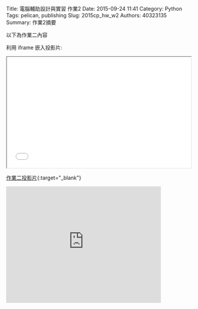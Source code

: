 Title: 電腦輔助設計與實習 作業2
Date: 2015-09-24 11:41
Category: Python
Tags: pelican, publishing
Slug: 2015cp_hw_w2
Authors: 40323135
Summary: 作業2摘要

以下為作業二內容

利用 iframe 嵌入投影片:

<iframe src="simplest1.html" width="500" height="300"></iframe>

[作業二投影片](simplest1.html){:target="_blank"}



<iframe width="420" height="315" src="https://www.youtube.com/embed/JI9vzrXfGoM" frameborder="0" allowfullscreen></iframe>